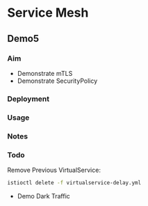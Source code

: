 # Service Mesh

## Demo5

### Aim

- Demonstrate mTLS
- Demonstrate SecurityPolicy

### Deployment

### Usage

### Notes

### Todo

Remove Previous VirtualService:

```sh
istioctl delete -f virtualservice-delay.yml
```

- Demo Dark Traffic
